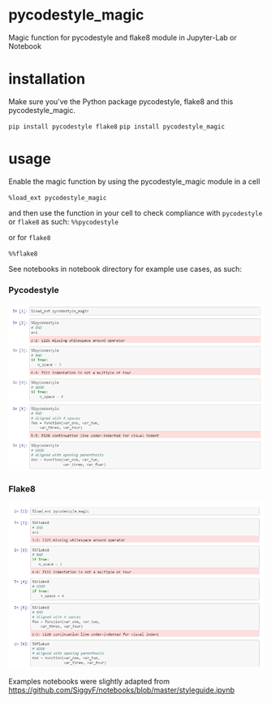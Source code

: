 # pycodestyle_magic
Magic function for pycodestyle and flake8 module in Jupyter-Lab or Notebook

# installation
Make sure you've the Python package pycodestyle, flake8 and this pycodestyle_magic.

`pip install pycodestyle flake8`
`pip install pycodestyle_magic`

# usage
Enable the magic function by using the pycodestyle_magic module in a cell

`%load_ext pycodestyle_magic`

and then use the function in your cell to check compliance with `pycodestyle` or `flake8` as such:
`%%pycodestyle`

or for `flake8`

`%%flake8`

See notebooks in notebook directory for example use cases, as such:
### Pycodestyle
![alt text](img/pycodestyle.PNG)

### Flake8
![alt text](img/flake8.PNG)

Examples notebooks were slightly adapted from
https://github.com/SiggyF/notebooks/blob/master/styleguide.ipynb

